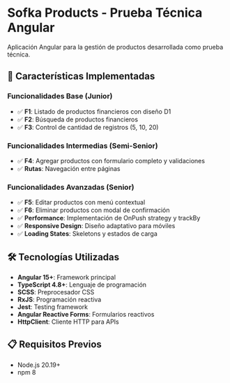# Sofka Products - Prueba Técnica Angular

Aplicación Angular para la gestión de productos desarrollada como prueba técnica.

## 🚀 Características Implementadas

### Funcionalidades Base (Junior)

- ✅ **F1**: Listado de productos financieros con diseño D1
- ✅ **F2**: Búsqueda de productos financieros
- ✅ **F3**: Control de cantidad de registros (5, 10, 20)

### Funcionalidades Intermedias (Semi-Senior)

- ✅ **F4**: Agregar productos con formulario completo y validaciones
- ✅ **Rutas**: Navegación entre páginas

### Funcionalidades Avanzadas (Senior)

- ✅ **F5**: Editar productos con menú contextual
- ✅ **F6**: Eliminar productos con modal de confirmación
- ✅ **Performance**: Implementación de OnPush strategy y trackBy
- ✅ **Responsive Design**: Diseño adaptativo para móviles
- ✅ **Loading States**: Skeletons y estados de carga

## 🛠️ Tecnologías Utilizadas

- **Angular 15+**: Framework principal
- **TypeScript 4.8+**: Lenguaje de programación
- **SCSS**: Preprocesador CSS
- **RxJS**: Programación reactiva
- **Jest**: Testing framework
- **Angular Reactive Forms**: Formularios reactivos
- **HttpClient**: Cliente HTTP para APIs

## 📋 Requisitos Previos

- Node.js 20.19+
- npm 8
